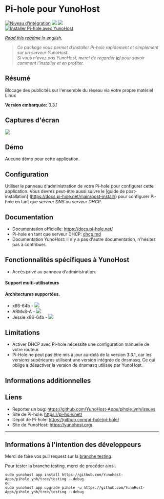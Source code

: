 # Pi-hole pour YunoHost

[![Niveau d'intégration](https://dash.yunohost.org/integration/pihole.svg)](https://dash.yunohost.org/appci/app/pihole) ![](https://ci-apps.yunohost.org/ci/badges/pihole.status.svg) ![](https://ci-apps.yunohost.org/ci/badges/pihole.maintain.svg)  
[![Installer Pi-hole avec YunoHost](https://install-app.yunohost.org/install-with-yunohost.png)](https://install-app.yunohost.org/?app=pihole)

*[Read this readme in english.](./README.md)*

> *Ce package vous permet d'installer Pi-hole rapidement et simplement sur un serveur YunoHost.  
Si vous n'avez pas YunoHost, merci de regarder [ici](https://yunohost.org/#/install_fr) pour savoir comment l'installer et en profiter.*

## Résumé
Blocage des publicités sur l'ensemble du réseau via votre propre matériel Linux

**Version embarquée:** 3.3.1


## Captures d'écran

![](https://i0.wp.com/pi-hole.net/wp-content/uploads/2016/12/dashboard212.png)

## Démo

Aucune démo pour cette application.

## Configuration

Utiliser le panneau d'administration de votre Pi-hole pour configurer cette application. Vous devrez peut-être aussi suivre le [guide de post-installation] (https://docs.pi-hole.net/main/post-install/) pour configurer Pi-hole en tant que *serveur DNS* ou *serveur DHCP*.

## Documentation

* Documentation officielle: https://docs.pi-hole.net/
* Pi-hole en tant que serveur DHCP: [dhcp.md](./dhcp.md)
* Documentation YunoHost: Il n'y a pas d'autre documentation, n'hésitez pas à contribuer.

## Fonctionnalités spécifiques à YunoHost

* Accès privé au panneau d'administration.

#### Support multi-utilisateurs

#### Architectures supportées.

* x86-64b - [![](https://ci-apps.yunohost.org/ci/logs/pihole%20%28Apps%29.svg)](https://ci-apps.yunohost.org/ci/apps/pihole/)
* ARMv8-A - [![](https://ci-apps-arm.yunohost.org/ci/logs/pihole%20%28Apps%29.svg)](https://ci-apps-arm.yunohost.org/ci/apps/pihole/)
* Jessie x86-64b - [![](https://ci-stretch.nohost.me/ci/logs/pihole%20%28Apps%29.svg)](https://ci-stretch.nohost.me/ci/apps/pihole/)

## Limitations

* Activer DHCP avec Pi-hole nécessite une configuration manuelle de votre routeur.
* Pi-Hole ne peut pas être mis à jour au-delà de la version 3.3.1, car les versions supérieures utilisent une version intégrée de dnsmasq. Ce qui oblige a désactiver la version de dnsmasq utilisée par YunoHost.

## Informations additionnelles

## Liens

 * Reporter un bug: https://github.com/YunoHost-Apps/pihole_ynh/issues
 * Site de Pi-hole: https://pi-hole.net/
 * Dépôt de Pi-hole: https://github.com/pi-hole/pi-hole/
 * Site de YunoHost: https://yunohost.org/

---

Informations à l'intention des développeurs
----------------

Merci de faire vos pull request sur la [branche testing](https://github.com/YunoHost-Apps/pihole_ynh/tree/testing).

Pour tester la branche testing, merci de procéder ainsi.
```
sudo yunohost app install https://github.com/YunoHost-Apps/pihole_ynh/tree/testing --debug
ou
sudo yunohost app upgrade pihole -u https://github.com/YunoHost-Apps/pihole_ynh/tree/testing --debug
```
